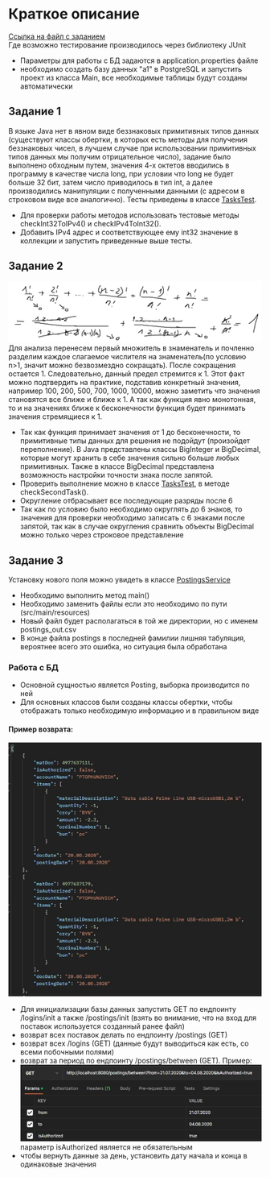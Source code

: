 # Краткое описание

[Ссылка на файл с заданием](src/main/resources/tasks.txt)\
Где возможно тестирование производилось через библиотеку JUnit
- Параметры для работы с БД задаются в application.properties файле
- необходимо создать базу данных "a1" в PostgreSQL и запустить проект из класса Main, все необходимые таблицы будут созданы автоматически 

## Задание 1

В языке Java нет в явном виде беззнаковых примитивных типов данных
(существуют классы обертки, в которых есть методы для получения беззнаковых чисел, в лучшем случае при использовании примитивных типов данных мы получим отрицательное число), задание было выполнено обходным путем,
значения 4-х октетов вводились в программу в качестве числа long, при условии что long не будет больше 32 бит,
затем число приводилось в тип int, а далее производились манипуляции с полученными данными (с адресом в строковом виде все аналогично). Тесты приведены в классе [TasksTest](src/test/java/TasksTest.java).
- Для проверки работы методов использовать тестовые методы checkInt32ToIPv4() и checkIPv4ToInt32().
- Добавить IPv4 адрес и соответствующее ему int32 значение в коллекции и запустить приведенные выше тесты.

## Задание 2

![Image alt](src/main/resources/Task2.jpg)
Для анализа перенесем первый множитель в знаменатель и почленно разделим каждое слагаемое числителя на знаменатель(по условию n>1, значит можно безвозмездно сокращать).
После сокращения остается 1. Следовательно, данный предел стремится к 1. Этот факт можно подтвердить на практике, подставив конкретный значения, например 100, 200, 500, 700, 1000, 10000, можно заметить что значения становятся все ближе и ближе к 1. А так как функция явно монотонная, то и на значениях ближе к бесконечности функция будет принимать значения стремящиеся к 1.
* Так как функция принимает значения от 1 до бесконечности, то примитивные типы данных для решения не подойдут (произойдет переполнение). В Java представлены классы BigInteger и BigDecimal, которые могут хранить в себе значения сильно больше любых примитивных. Также в классе BigDecimal представлена возможность настройки точности знака после запятой. 
* Проверить выполнение можно в классе [TasksTest](src/test/java/TasksTest.java), в методе checkSecondTask().
* Округление отбрасывает все последующие разряды после 6
* Так как по условию было необходимо округлять до 6 знаков, то значения для проверки необходимо записать с 6 знаками после запятой, так как в случае округления сравнить объекты BigDecimal можно только через строковое представление
## Задание 3
Установку нового поля можно увидеть в классе [PostingsService](src/main/java/com/example/demo/service/PostingsService.java)
- Необходимо выполнить метод main()
- Необходимо заменить файлы если это необходимо по пути (src/main/resources)
- Новый файл будет располагаться в той же директории, но с именем postings_out.csv
- В конце файла postings в последней фамилии лишняя табуляция, вероятнее всего это ошибка, но ситуация была обработана

### Работа с БД

* Основной сущностью является Posting, выборка производится по ней
* Для основных классов были созданы классы обертки, чтобы отображать только необходимую информацию и в правильном виде
#### Пример возврата:
![Image alt](src/main/resources/JSON-response.jpg)
- Для инициализации базы данных запустить GET по ендпоинту /logins/init а также /postings/init (взять во внимание, что на вход для поставок используется созданный ранее файл)
- возврат всех поставок делать по ендпоинту /postings (GET)
- возврат всех /logins (GET) (данные будут выводиться как есть, со всеми побочными полями)
- возврат за период по ендпоинту /postings/between  (GET). Пример:
  ![Image alt](src/main/resources/GET-example.jpg)
параметр isAuthorized является не обязательным
- чтобы вернуть данные за день, установить дату начала и конца в одинаковые значения